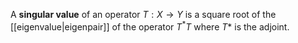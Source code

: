 A **singular value** of an operator $T: X \to Y$ is a square root of the [[eigenvalue|eigenpair]] of the operator $T^* T$ where $T*$ is the adjoint.